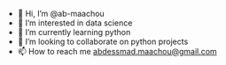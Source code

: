 - 👋 Hi, I’m @ab-maachou
- 👀 I’m interested in data science
- 🌱 I’m currently learning python
- 💞️ I’m looking to collaborate on python projects
- 📫 How to reach me abdessmad.maachou@gmail.com


